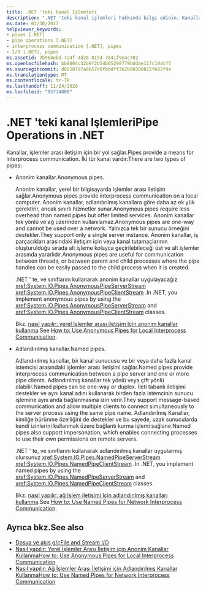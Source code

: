 ```yaml
---
title: .NET 'teki kanal Işlemleri
description: ".NET 'teki kanal işlemleri hakkında bilgi edinin. Kanallar, işlemler arası iletişim için bir yol sağlar. İki tür kanal vardır: anonim kanallar ve adlandırılmış kanallar."
ms.date: 03/30/2017
helpviewer_keywords:
- pipes [.NET]
- pipe operations [.NET]
- interprocess communication [.NET], pipes
- I/O [.NET], pipes
ms.assetid: 7b964ebd-7a4f-4d28-8194-7841f9e4c702
ms.openlocfilehash: bb8804c32b9f2b54b05298779bddae117c10dcf5
ms.sourcegitcommit: d8020797a6657d0fbbdff362b80300815f682f94
ms.translationtype: MT
ms.contentlocale: tr-TR
ms.lasthandoff: 11/24/2020
ms.locfileid: "95734809"
---
```

# <a name="pipe-operations-in-net"></a><span data-ttu-id="6b926-105">.NET 'teki kanal Işlemleri</span><span class="sxs-lookup"><span data-stu-id="6b926-105">Pipe Operations in .NET</span></span>

<span data-ttu-id="6b926-106">Kanallar, işlemler arası iletişim için bir yol sağlar.</span><span class="sxs-lookup"><span data-stu-id="6b926-106">Pipes provide a means for interprocess communication.</span></span> <span data-ttu-id="6b926-107">İki tür kanal vardır:</span><span class="sxs-lookup"><span data-stu-id="6b926-107">There are two types of pipes:</span></span>  
  
- <span data-ttu-id="6b926-108">Anonim kanallar.</span><span class="sxs-lookup"><span data-stu-id="6b926-108">Anonymous pipes.</span></span>  
  
     <span data-ttu-id="6b926-109">Anonim kanallar, yerel bir bilgisayarda işlemler arası iletişim sağlar.</span><span class="sxs-lookup"><span data-stu-id="6b926-109">Anonymous pipes provide interprocess communication on a local computer.</span></span> <span data-ttu-id="6b926-110">Anonim kanallar, adlandırılmış kanallara göre daha az ek yük gerektirir, ancak sınırlı hizmetler sunar.</span><span class="sxs-lookup"><span data-stu-id="6b926-110">Anonymous pipes require less overhead than named pipes but offer limited services.</span></span> <span data-ttu-id="6b926-111">Anonim kanallar tek yönlü ve ağ üzerinden kullanılamaz.</span><span class="sxs-lookup"><span data-stu-id="6b926-111">Anonymous pipes are one-way and cannot be used over a network.</span></span> <span data-ttu-id="6b926-112">Yalnızca tek bir sunucu örneğini destekler.</span><span class="sxs-lookup"><span data-stu-id="6b926-112">They support only a single server instance.</span></span> <span data-ttu-id="6b926-113">Anonim kanallar, iş parçacıkları arasındaki iletişim için veya kanal tutamaçlarının oluşturulduğu sırada alt işleme kolayca geçirilebileceği üst ve alt işlemler arasında yararlıdır.</span><span class="sxs-lookup"><span data-stu-id="6b926-113">Anonymous pipes are useful for communication between threads, or between parent and child processes where the pipe handles can be easily passed to the child process when it is created.</span></span>  
  
     <span data-ttu-id="6b926-114">.NET ' te, ve sınıflarını kullanarak anonim kanallar uygulayacağız <xref:System.IO.Pipes.AnonymousPipeServerStream> <xref:System.IO.Pipes.AnonymousPipeClientStream> .</span><span class="sxs-lookup"><span data-stu-id="6b926-114">In .NET, you implement anonymous pipes by using the <xref:System.IO.Pipes.AnonymousPipeServerStream> and <xref:System.IO.Pipes.AnonymousPipeClientStream> classes.</span></span>  
  
     <span data-ttu-id="6b926-115">Bkz. [nasıl yapılır: yerel Işlemler arası iletişim Için anonim kanallar kullanma](how-to-use-anonymous-pipes-for-local-interprocess-communication.md).</span><span class="sxs-lookup"><span data-stu-id="6b926-115">See [How to: Use Anonymous Pipes for Local Interprocess Communication](how-to-use-anonymous-pipes-for-local-interprocess-communication.md).</span></span>  
  
- <span data-ttu-id="6b926-116">Adlandırılmış kanallar.</span><span class="sxs-lookup"><span data-stu-id="6b926-116">Named pipes.</span></span>  
  
     <span data-ttu-id="6b926-117">Adlandırılmış kanallar, bir kanal sunucusu ve bir veya daha fazla kanal istemcisi arasındaki işlemler arası iletişimi sağlar.</span><span class="sxs-lookup"><span data-stu-id="6b926-117">Named pipes provide interprocess communication between a pipe server and one or more pipe clients.</span></span> <span data-ttu-id="6b926-118">Adlandırılmış kanallar tek yönlü veya çift yönlü olabilir.</span><span class="sxs-lookup"><span data-stu-id="6b926-118">Named pipes can be one-way or duplex.</span></span> <span data-ttu-id="6b926-119">İleti tabanlı iletişimi destekler ve aynı kanal adını kullanarak birden fazla istemcinin sunucu işlemine aynı anda bağlanmasına izin verir.</span><span class="sxs-lookup"><span data-stu-id="6b926-119">They support message-based communication and allow multiple clients to connect simultaneously to the server process using the same pipe name.</span></span> <span data-ttu-id="6b926-120">Adlandırılmış Kanallar, kimliğe bürünme özelliğini de destekler ve bu sayede, uzak sunucularda kendi izinlerini kullanmak üzere bağlantı kurma işlemi sağlanır.</span><span class="sxs-lookup"><span data-stu-id="6b926-120">Named pipes also support impersonation, which enables connecting processes to use their own permissions on remote servers.</span></span>  
  
     <span data-ttu-id="6b926-121">.NET ' te, ve sınıflarını kullanarak adlandırılmış kanallar uygularmış olursunuz <xref:System.IO.Pipes.NamedPipeServerStream> <xref:System.IO.Pipes.NamedPipeClientStream> .</span><span class="sxs-lookup"><span data-stu-id="6b926-121">In .NET, you implement named pipes by using the <xref:System.IO.Pipes.NamedPipeServerStream> and <xref:System.IO.Pipes.NamedPipeClientStream> classes.</span></span>  
  
     <span data-ttu-id="6b926-122">Bkz. [nasıl yapılır: ağ Işlem iletişimi Için adlandırılmış kanalları kullanma](how-to-use-named-pipes-for-network-interprocess-communication.md).</span><span class="sxs-lookup"><span data-stu-id="6b926-122">See [How to: Use Named Pipes for Network Interprocess Communication](how-to-use-named-pipes-for-network-interprocess-communication.md).</span></span>  
  
## <a name="see-also"></a><span data-ttu-id="6b926-123">Ayrıca bkz.</span><span class="sxs-lookup"><span data-stu-id="6b926-123">See also</span></span>

- [<span data-ttu-id="6b926-124">Dosya ve akış g/ç</span><span class="sxs-lookup"><span data-stu-id="6b926-124">File and Stream I/O</span></span>](index.md)
- [<span data-ttu-id="6b926-125">Nasıl yapılır: Yerel İşlemler Arası İletişim için Anonim Kanallar Kullanma</span><span class="sxs-lookup"><span data-stu-id="6b926-125">How to: Use Anonymous Pipes for Local Interprocess Communication</span></span>](how-to-use-anonymous-pipes-for-local-interprocess-communication.md)
- [<span data-ttu-id="6b926-126">Nasıl yapılır: Ağ İşlemler Arası İletişimi için Adlandırılmış Kanallar Kullanma</span><span class="sxs-lookup"><span data-stu-id="6b926-126">How to: Use Named Pipes for Network Interprocess Communication</span></span>](how-to-use-named-pipes-for-network-interprocess-communication.md)
